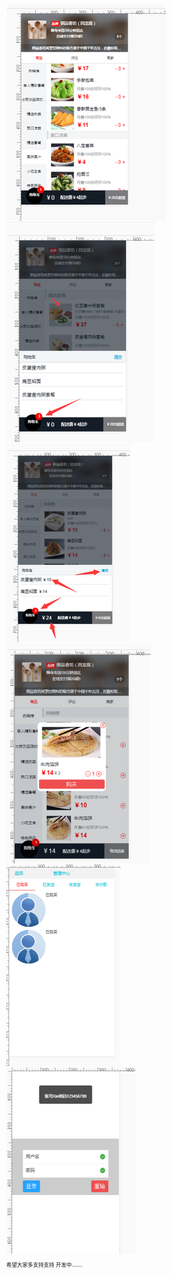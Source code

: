 
![Image_text](https://raw.githubusercontent.com/AnimationXin/JavaScript/master/%E4%BB%8E0%E5%BC%80%E5%A7%8B/images/hungry.png)<br />
![Image_text](https://raw.githubusercontent.com/AnimationXin/JavaScript/master/%E4%BB%8E0%E5%BC%80%E5%A7%8B/images/hungry2.png)<br />
![Image_text](https://raw.githubusercontent.com/AnimationXin/JavaScript/master/%E4%BB%8E0%E5%BC%80%E5%A7%8B/images/shop.png)<br />
![Image_text](https://github.com/AnimationXin/JavaScript/blob/master/%E4%BB%8E0%E5%BC%80%E5%A7%8B/images/view.png)<br />
![Image_text](https://github.com/AnimationXin/JavaScript/blob/master/%E4%BB%8E0%E5%BC%80%E5%A7%8B/images/status.png)<br />
![Image_text](https://raw.githubusercontent.com/AnimationXin/JavaScript/master/%E4%BB%8E0%E5%BC%80%E5%A7%8B/images/pass.png)
<br />

希望大家多支持支持  开发中.......
 
